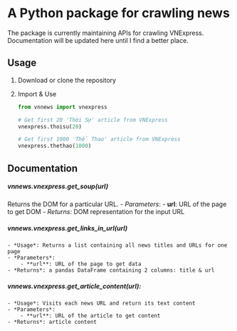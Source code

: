 # A Python package for crawling news
The package is currently maintaining APIs for crawling VNExpress. Documentation will be updated here until I find a better place.

## Usage

1. Download or clone the repository

2. Import & Use

    ```python
    from vnnews import vnexpress
    
    # Get first 20 'Thời Sự' article from VNExpress
    vnexpress.thoisu(20) 
    
    # Get first 1000 'Thể Thao' article from VNExpress
    vnexpress.thethao(1000) 
    ```
    
## Documentation

##### vnnews.vnexpress.get_soup(url)

Returns the DOM for a particular URL.
    - *Parameters*: 
        - **url**: URL of the page to get DOM
    - *Returns*: DOM representation for the input URL

##### vnnews.vnexpress.get_links_in_url(url)

    - *Usage*: Returns a list containing all news titles and URLs for one page
    - *Parameters*: 
        - **url**: URL of the page to get data
    - *Returns*: a pandas DataFrame containing 2 columns: title & url

##### vnnews.vnexpress.get_article_content(url):

    - *Usage*: Visits each news URL and return its text content
    - *Parameters*: 
        - **url**: URL of the article to get content
    - *Returns*: article content